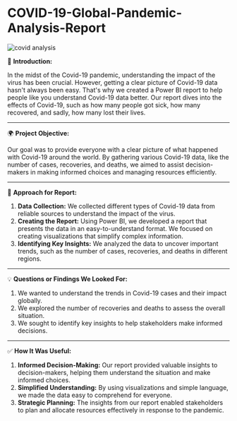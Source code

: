 # COVID-19-Global-Pandemic-Analysis-Report

![covid  analysis](https://github.com/AkshayShirbhate09/COVID-19-Global-Pandemic-Analysis-Report/assets/161019134/5d9e913b-a611-4980-acd3-6739a476540c)

🌟 **Introduction:**

In the midst of the Covid-19 pandemic, understanding the impact of the virus has been crucial. However, getting a clear picture of Covid-19 data hasn't always been easy. That's why we created a Power BI report to help people like you understand Covid-19 data better. Our report dives into the effects of Covid-19, such as how many people got sick, how many recovered, and sadly, how many lost their lives.

--------------------------------------------------------------------------------------------------------------------------------------------------------------------------------------
🌍 **Project Objective:**

Our goal was to provide everyone with a clear picture of what happened with Covid-19 around the world. By gathering various Covid-19 data, like the number of cases, recoveries, and deaths, we aimed to assist decision-makers in making informed choices and managing resources efficiently.

--------------------------------------------------------------------------------------------------------------------------------------------------------------------------------------
🚀 **Approach for Report:**

  1. **Data Collection:** We collected different types of Covid-19 data from reliable sources to understand the impact of the virus.
  2. **Creating the Report:** Using Power BI, we developed a report that presents the data in an easy-to-understand format. We focused on creating visualizations that simplify complex information.
  3. **Identifying Key Insights:** We analyzed the data to uncover important trends, such as the number of cases, recoveries, and deaths in different regions.
--------------------------------------------------------------------------------------------------------------------------------------------------------------------------------------

💡 **Questions or Findings We Looked For:**

  1. We wanted to understand the trends in Covid-19 cases and their impact globally.
  2.  We explored the number of recoveries and deaths to assess the overall situation.
  3.  We sought to identify key insights to help stakeholders make informed decisions.
--------------------------------------------------------------------------------------------------------------------------------------------------------------------------------------

✅ **How It Was Useful:**

  1. **Informed Decision-Making:** Our report provided valuable insights to decision-makers, helping them understand the situation and make informed choices.
  2. **Simplified Understanding:** By using visualizations and simple language, we made the data easy to comprehend for everyone.
  3. **Strategic Planning:** The insights from our report enabled stakeholders to plan and allocate resources effectively in response to the pandemic.


